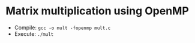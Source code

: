 # Matrix multiplication using OpenMP

-   Compile: `gcc -o mult -fopenmp mult.c`
-   Execute: `./mult`
